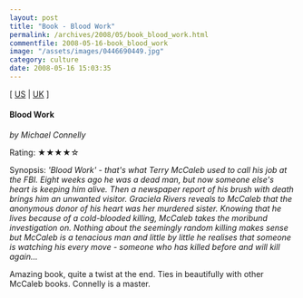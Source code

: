 ```yaml
---
layout: post
title: "Book - Blood Work"
permalink: /archives/2008/05/book_blood_work.html
commentfile: 2008-05-16-book_blood_work
image: "/assets/images/0446690449.jpg"
category: culture
date: 2008-05-16 15:03:35
---
```


\[ [US](http://www.amazon.com/o/asin/0446690449) | [UK](http://www.amazon.co.uk/o/asin/0446690449) \]

#### Blood Work

<em>by Michael Connelly</em>

Rating: ★★★★☆

<div id="book_synopsis">
Synopsis: <em>'Blood Work' - that's what Terry McCaleb used to call his job at the FBI. Eight weeks ago he was a dead man, but now someone else's heart is keeping him alive. Then a newspaper report of his brush with death brings him an unwanted visitor. Graciela Rivers reveals to McCaleb that the anonymous donor of his heart was her murdered sister. Knowing that he lives because of a cold-blooded killing, McCaleb takes the moribund investigation on. Nothing about the seemingly random killing makes sense but McCaleb is a tenacious man and little by little he realises that someone is watching his every move - someone who has killed before and will kill again...</em>

</div>

Amazing book, quite a twist at the end. Ties in beautifully with other McCaleb books. Connelly is a master.
